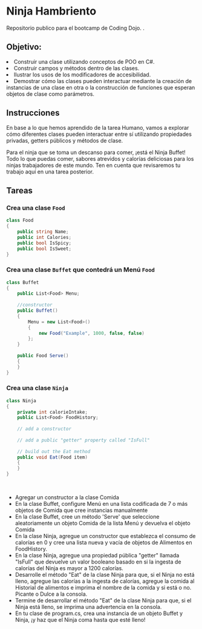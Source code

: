 # Ninja Hambriento

Repositorio publico para el bootcamp de Coding Dojo.
.
<h2>Objetivo:</h2>
    <li>Construir una clase utilizando conceptos de POO en C#.​​​</li>
    <li>Construir campos y métodos dentro de las clases.​​</li>
    <li>Ilustrar los usos de los modificadores de accesibilidad.​​​​</li>
    <li>Demostrar cómo las clases pueden interactuar mediante la creación de instancias de una clase en otra o la construcción de funciones que esperan objetos de clase como parámetros. ​​​</li>

<h2>Instrucciones</h2>

<p>En base a lo que hemos aprendido de la tarea Humano, vamos a explorar cómo diferentes clases pueden interactuar entre sí utilizando propiedades privadas, getters públicos y métodos de clase.​

Para el ninja que se toma un descanso para comer, ¡está el Ninja Buffet! Todo lo que puedas comer, sabores atrevidos y calorías deliciosas para los ninjas trabajadores de este mundo. Ten en cuenta que revisaremos tu trabajo aquí en una tarea posterior.​​​<p>

<h2>Tareas</h2>

<h3>Crea una clase <code>Food</code></h3

```cs
class Food
{
    public string Name;
    public int Calories;
    public bool IsSpicy; 
    public bool IsSweet; 
}
```

<h3>Crea una clase <code>Buffet</code> que contedrá un Menú <code>Food</code></h3>

```csharp
class Buffet
{
    public List<Food> Menu;
     
    //constructor
    public Buffet()
    {
        Menu = new List<Food>()
        {
            new Food("Example", 1000, false, false)
        };
    }
     
    public Food Serve()
    {
    }
}
```

<h3>Crea una clase <code>Ninja</code></h3>

```csharp
class Ninja
{
    private int calorieIntake;
    public List<Food> FoodHistory;
     
    // add a constructor
     
    // add a public "getter" property called "IsFull"
     
    // build out the Eat method
    public void Eat(Food item)
    {
    }
}
```
</br>
<ul>
    <li>Agregar un constructor a la clase Comida</li>
    <li>En la clase Buffet, configure Menú en una lista codificada de 7 o más objetos de Comida que cree instancias manualmente</li>
    <li>En la clase Buffet, cree un método 'Serve' que seleccione aleatoriamente un objeto Comida de la lista Menú y devuelva el objeto Comida</li>
    <li>En la clase Ninja, agregue un constructor que establezca el consumo de calorías en 0 y cree una lista nueva y vacía de objetos de Alimentos en FoodHistory.</li>
    <li>En la clase Ninja, agregue una propiedad pública "getter" llamada "IsFull" que devuelve un valor booleano basado en si la ingesta de calorías del Ninja es mayor a 1200 calorías.</li>
    <li>Desarrolle el método "Eat" de la clase Ninja para que, si el Ninja no está lleno, agregue las calorías a la ingesta de calorías, agregue la comida al Historial de alimentos e imprima el nombre de la comida y si está o no. Picante o Dulce a la consola.</li>
    <li>Termine de desarrollar el método "Eat" de la clase Ninja para que, si el Ninja está lleno, se imprima una advertencia en la consola.</li>
    <li>En tu clase de program.cs, crea una instancia de un objeto Buffet y Ninja, ¡y haz que el Ninja coma hasta que esté lleno!</li>
</ul>
